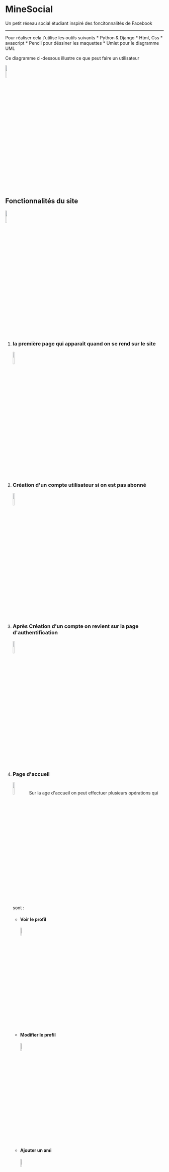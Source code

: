 <h1> MineSocial </h1>
Un petit réseau social étudiant inspiré des foncitonnalités de Facebook
<hr/>
Pour réaliser cela j'utilise les outils suivants
* Python & Django
* Html, Css
* avascript
* Pencil pour déssiner les maquettes
* Umlet pour le diagramme UML

<p> Ce diagramme ci-dessous  illustre ce que peut faire un utilisateur </p>
<img weight="10%" height="10%" src="https://github.com/mlaminebah/MineSocial/blob/main/internaute.png"/>

<h2> Fonctionnalités du site </h2>
<p>
    <img weight="10%" height="10%" src="https://github.com/mlaminebah/MineSocial/blob/main/minesocial.png"/>
</p>
<p>
    <ol>
        <li>
            <h3>la première page qui apparaît quand on se rend sur le site </h3>
            <img weight="10%" height="10%" src="https://github.com/mlaminebah/MineSocial/blob/main/authentificationecran.png"/>
        </li>
        <li>
            <h3>Création d'un compte utilisateur si on est pas abonné</h3>
            <img weight="10%" height="10%" src="https://github.com/mlaminebah/MineSocial/blob/main/creationC.png"/>
        </li>
        <li>
            <h3>Après Création d'un compte on revient sur la page d'authentification</h3>
            <img weight="10%" height="10%" src="https://github.com/mlaminebah/MineSocial/blob/main/authentificationecran.png"/>
        </li>
        <li>
           <h3>Page d'accueil</h3>
           <img weight="10%" height="10%" src="https://github.com/mlaminebah/MineSocial/blob/main/accueil.png"/>
            Sur la age d'accueil on peut effectuer plusieurs opérations qui sont :
            <ul>
                <li><h4>Voir le profil
                    </h4><img weight="8%" height="8%" src="https://github.com/mlaminebah/MineSocial/blob/main/affichage.png"/>
                </li>
                <li><h4>Modifier le profil</h4>
                    <img weight="8%" height="8%" src="https://github.com/mlaminebah/MineSocial/blob/main/modif.png"/>
                </li>
                <li><h4>Ajouter un ami</h4>
                    <img weight="8%" height="8%" src="https://github.com/mlaminebah/MineSocial/blob/main/ajoutFriend.png"/>
                </li>
                <li><h4>Publier messager</h4>
            </ul>
        </li>
        <li>
            <h3>Le moèle UML de du site </h3>
            <img weight="10%" height="10%" src="https://github.com/mlaminebah/MineSocial/blob/main/diagramme.png"/>
        </li>
    </ol>
</p>